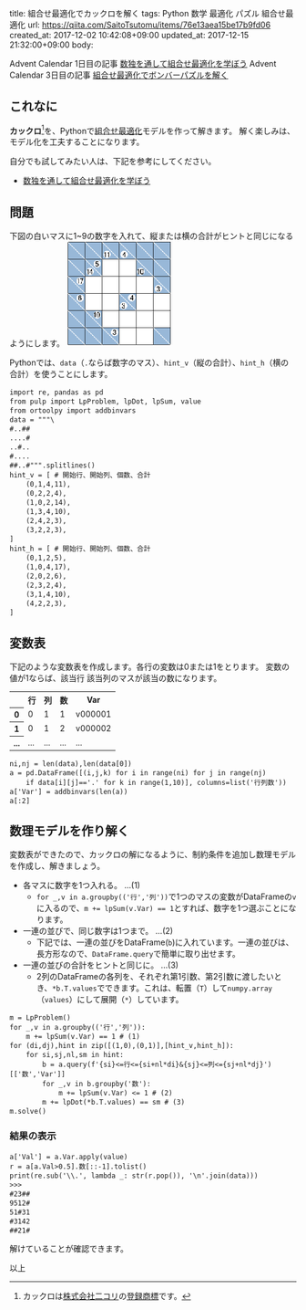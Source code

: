 title: 組合せ最適化でカックロを解く
tags: Python 数学 最適化 パズル 組合せ最適化
url: https://qiita.com/SaitoTsutomu/items/76e13aea15be17b9fd06
created_at: 2017-12-02 10:42:08+09:00
updated_at: 2017-12-15 21:32:00+09:00
body:

Advent Calendar 1日目の記事 [数独を通して組合せ最適化を学ぼう](https://qiita.com/SaitoTsutomu/items/bd09190d8a02432b3f16)
Advent Calendar 3日目の記事 [組合せ最適化でボンバーパズルを解く](https://qiita.com/SaitoTsutomu/items/d1c9d34d17f8c7ec475e)

## これなに

**カックロ**[^1]を、Pythonで[組合せ最適化](https://qiita.com/SaitoTsutomu/items/bfbf4c185ed7004b5721)モデルを作って解きます。
解く楽しみは、モデル化を工夫することになります。

[^1]: カックロは[株式会社二コリ](http://nikoli.co.jp/)の[登録商標](http://www.nikoli.co.jp/ja/copyright/)です。

自分でも試してみたい人は、下記を参考にしてください。

- [数独を通して組合せ最適化を学ぼう](https://qiita.com/SaitoTsutomu/items/bd09190d8a02432b3f16)

## 問題

下図の白いマスに1~9の数字を入れて、縦または横の合計がヒントと同じになるようにします。
![](https://raw.githubusercontent.com/SaitoTsutomu/opt4puzzle/master/pic/kakkuro.png)

Pythonでは、`data`（`.`ならば数字のマス）、`hint_v`（縦の合計）、`hint_h`（横の合計）を使うことにします。

```py3:python
import re, pandas as pd
from pulp import LpProblem, lpDot, lpSum, value
from ortoolpy import addbinvars
data = """\
#..##
....#
..#..
#....
##..#""".splitlines()
hint_v = [ # 開始行、開始列、個数、合計
    (0,1,4,11),
    (0,2,2,4),
    (1,0,2,14),
    (1,3,4,10),
    (2,4,2,3),
    (3,2,2,3),
]
hint_h = [ # 開始行、開始列、個数、合計
    (0,1,2,5),
    (1,0,4,17),
    (2,0,2,6),
    (2,3,2,4),
    (3,1,4,10),
    (4,2,2,3),
]
```

## 変数表

下記のような変数表を作成します。各行の変数は0または1をとります。
変数の値が1ならば、該当行 該当列のマスが該当の数になります。

<table><tr><th></th><th>行</th><th>列</th><th>数</th><th>Var</th></tr>
<tr><th>0</th><td>0</td><td>1</td><td>1</td><td>v000001</td></tr>
<tr><th>1</th><td>0</td><td>1</td><td>2</td><td>v000002</td></tr>
<tr><th>...</th><td>...</td><td>...</td><td>...</td><td>...</td></tr>
</table>

```py3:python
ni,nj = len(data),len(data[0])
a = pd.DataFrame([(i,j,k) for i in range(ni) for j in range(nj)
    if data[i][j]=='.' for k in range(1,10)], columns=list('行列数'))
a['Var'] = addbinvars(len(a))
a[:2]
```


## 数理モデルを作り解く

変数表ができたので、カックロの解になるように、制約条件を追加し数理モデルを作成し、解きましょう。

- 各マスに数字を1つ入れる。 …(1)
    - `for _,v in a.groupby(('行','列'))`で1つのマスの変数がDataFrameの`v`に入るので、`m += lpSum(v.Var) == 1`とすれば、数字を1つ選ぶことになります。
- 一連の並びで、同じ数字は1つまで。 …(2)
    - 下記では、一連の並びをDataFrame(`b`)に入れています。一連の並びは、長方形なので、`DataFrame.query`で簡単に取り出せます。
- 一連の並びの合計をヒントと同じに。 …(3)
    - 2列のDataFrameの各列を、それぞれ第1引数、第2引数に渡したいとき、`*b.T.values`でできます。これは、転置（`T`）して`numpy.array`（`values`）にして展開（`*`）しています。

```py3:python
m = LpProblem()
for _,v in a.groupby(('行','列')):
    m += lpSum(v.Var) == 1 # (1)
for (di,dj),hint in zip([(1,0),(0,1)],[hint_v,hint_h]):
    for si,sj,nl,sm in hint:
        b = a.query(f'{si}<=行<={si+nl*di}&{sj}<=列<={sj+nl*dj}')[['数','Var']]
        for _,v in b.groupby('数'):
            m += lpSum(v.Var) <= 1 # (2)
        m += lpDot(*b.T.values) == sm # (3)
m.solve()
```

### 結果の表示

```py3:python
a['Val'] = a.Var.apply(value)
r = a[a.Val>0.5].数[::-1].tolist()
print(re.sub('\\.', lambda _: str(r.pop()), '\n'.join(data)))
>>>
#23##
9512#
51#31
#3142
##21#
```

解けていることが確認できます。

以上

